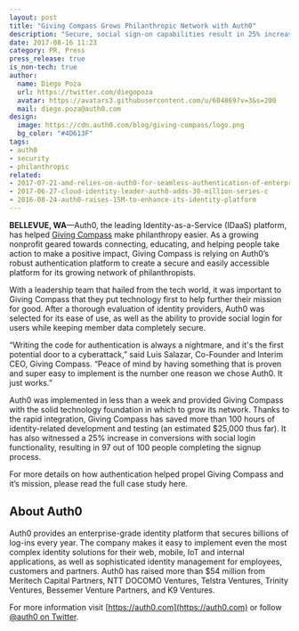 ```yaml
---
layout: post
title: "Giving Compass Grows Philanthropic Network with Auth0"
description: "Secure, social sign-on capabilities result in 25% increase in conversion rates."
date: 2017-08-16 11:23
category: PR, Press
press_release: true
is_non-tech: true
author:
  name: Diego Poza
  url: https://twitter.com/diegopoza
  avatar: https://avatars3.githubusercontent.com/u/604869?v=3&s=200
  mail: diego.poza@auth0.com
design:
  image: https://cdn.auth0.com/blog/giving-compass/logo.png
  bg_color: "#4D613F"
tags:
- auth0
- security
- philanthropic
related:
- 2017-07-21-amd-relies-on-auth0-for-seamless-authentication-of-enterprise-portal
- 2017-06-27-cloud-identity-leader-auth0-adds-30-million-series-c
- 2016-08-24-auth0-raises-15M-to-enhance-its-identity-platform
---
```


**BELLEVUE, WA**—Auth0, the leading Identity-as-a-Service (IDaaS) platform, has helped [Giving Compass](http://www.givingcompass.com) make philanthropy easier. As a growing nonprofit geared towards connecting, educating, and helping people take action to make a positive impact, Giving Compass is relying on Auth0’s robust authentication platform to create a secure and easily accessible platform for its growing network of philanthropists.

With a leadership team that hailed from the tech world, it was important to Giving Compass that they put technology first to help further their mission for good. After a thorough evaluation of identity providers, Auth0 was selected for its ease of use, as well as the ability to provide social login for users while keeping member data completely secure.

“Writing the code for authentication is always a nightmare, and it's the first potential door to a cyberattack,” said Luis Salazar, Co-Founder and Interim CEO, Giving Compass. “Peace of mind by having something that is proven and super easy to implement is the number one reason we chose Auth0. It just works.”

Auth0 was implemented in less than a week and provided Giving Compass with the solid technology foundation in which to grow its network. Thanks to the rapid integration, Giving Compass has saved more than 100 hours of identity-related development and testing (an estimated $25,000 thus far). It has also witnessed a 25% increase in conversions with social login functionality, resulting in 97 out of 100 people completing the signup process.

For more details on how authentication helped propel Giving Compass and it’s mission, please read the full case study here.

## About Auth0

Auth0 provides an enterprise-grade identity platform that secures billions of log-ins every year. The company makes it easy to implement even the most complex identity solutions for their web, mobile, IoT and internal applications, as well as sophisticated identity management for employees, customers and partners. Auth0 has raised more than $54 million from Meritech Capital Partners, NTT DOCOMO Ventures, Telstra Ventures, Trinity Ventures, Bessemer Venture Partners, and K9 Ventures.

For more information visit [https://auth0.com](https://auth0.com) or follow [@auth0 on Twitter](https://twitter.com/auth0).

